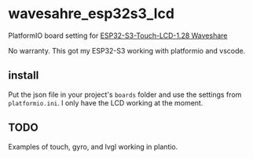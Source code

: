 # wavesahre_esp32s3_lcd
PlatformIO board setting for [ESP32-S3-Touch-LCD-1.28 Waveshare](https://www.waveshare.com/wiki/ESP32-S3-Touch-LCD-1.28#Introduction)

No warranty.
This got my ESP32-S3 working with platformio and vscode. 

## install

Put the json file in your project's `boards` folder and use the settings
from `platformio.ini`.  I only have the LCD working at the moment.

## TODO

Examples of touch, gyro, and lvgl working in plantio.
